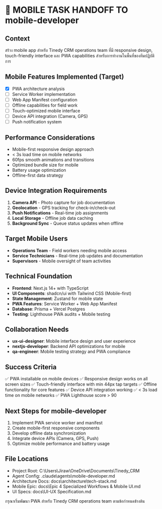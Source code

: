 # 📱 MOBILE TASK HANDOFF TO mobile-developer

## Context
สร้าง mobile app สำหรับ Tinedy CRM operations team ที่มี responsive design, touch-friendly interface และ PWA capabilities สำหรับการทำงานในพื้นที่ของทีมปฏิบัติการ

## Mobile Features Implemented (Target)
- [x] PWA architecture analysis
- [ ] Service Worker implementation
- [ ] Web App Manifest configuration
- [ ] Offline capabilities for field work
- [ ] Touch-optimized mobile interface
- [ ] Device API integration (Camera, GPS)
- [ ] Push notification system

## Performance Considerations
- Mobile-first responsive design approach
- < 3s load time on mobile networks
- 60fps smooth animations and transitions
- Optimized bundle size for mobile
- Battery usage optimization
- Offline-first data strategy

## Device Integration Requirements
1. **Camera API** - Photo capture for job documentation
2. **Geolocation** - GPS tracking for check-in/check-out
3. **Push Notifications** - Real-time job assignments
4. **Local Storage** - Offline job data caching
5. **Background Sync** - Queue status updates when offline

## Target Mobile Users
- **Operations Team** - Field workers needing mobile access
- **Service Technicians** - Real-time job updates and documentation
- **Supervisors** - Mobile oversight of team activities

## Technical Foundation
- **Frontend**: Next.js 14+ with TypeScript
- **UI Components**: shadcn/ui with Tailwind CSS (Mobile-first)
- **State Management**: Zustand for mobile state
- **PWA Features**: Service Worker + Web App Manifest
- **Database**: Prisma + Vercel Postgres
- **Testing**: Lighthouse PWA audits + Mobile testing

## Collaboration Needs
- **ux-ui-designer**: Mobile interface design and user experience
- **nextjs-developer**: Backend API optimizations for mobile
- **qa-engineer**: Mobile testing strategy and PWA compliance

## Success Criteria
✅ PWA installable on mobile devices
✅ Responsive design works on all screen sizes
✅ Touch-friendly interface with min 44px tap targets
✅ Offline functionality for core features
✅ Device API integration working
✅ < 3s load time on mobile networks
✅ PWA Lighthouse score > 90

## Next Steps for mobile-developer
1. Implement PWA service worker and manifest
2. Create mobile-first responsive components
3. Develop offline data synchronization
4. Integrate device APIs (Camera, GPS, Push)
5. Optimize mobile performance and battery usage

## File Locations
- Project Root: C:\Users\Jiraw\OneDrive\Documents\Tinedy_CRM
- Agent Config: .claude\agents\mobile-developer.md
- Architecture Docs: docs\architecture\tech-stack.md
- Mobile Epic: docs\Epic 4 Specialized Workflows & Mobile UI.md
- UI Specs: docs\UI-UX Specification.md

กรุณาเริ่มพัฒนา PWA สำหรับ Tinedy CRM operations team ตามข้อกำหนดข้างต้น